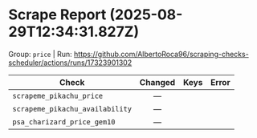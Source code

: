 # Scrape Report (2025-08-29T12:34:31.827Z)

Group: `price`  |  Run: https://github.com/AlbertoRoca96/scraping-checks-scheduler/actions/runs/17323901302

| Check | Changed | Keys | Error |
|---|:---:|:--|:--|
| `scrapeme_pikachu_price` | — |  |  |
| `scrapeme_pikachu_availability` | — |  |  |
| `psa_charizard_price_gem10` | — |  |  |
